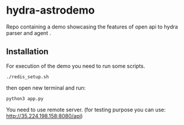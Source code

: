 # hydra-astrodemo
Repo containing a demo showcasing the features of open api to hydra parser and agent .

## Installation

For execution of the demo you need to run some scripts.
  
    ./redis_setup.sh

then open new terminal and run:
  
    python3 app.py

You need to use remote server. (for testing purpose you can use: http://35.224.198.158:8080/api)
